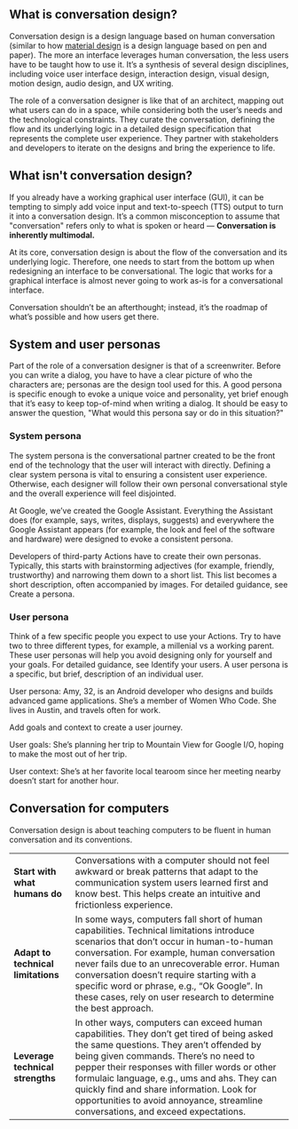 ## What is conversation design?

Conversation design is a design language based on human conversation (similar to
how [material design](https://material.io/guidelines/) is a design language
based on pen and paper). The more an interface leverages human conversation, the
less users have to be taught how to use it. It’s a synthesis of several design
disciplines, including voice user interface design, interaction design, visual
design, motion design, audio design, and UX writing.

The role of a conversation designer is like that of an architect, mapping out
what users can do in a space, while considering both the user’s needs and the
technological constraints. They curate the conversation, defining the flow and
its underlying logic in a detailed design specification that represents the
complete user experience. They partner with stakeholders and developers to
iterate on the designs and bring the experience to life.

## What isn't conversation design?

If you already have a working graphical user interface (GUI), it can be tempting
to simply add voice input and text-to-speech (TTS) output to turn it into a
conversation design. It’s a common misconception to assume that "conversation"
refers only to what is spoken or heard — **Conversation is inherently
multimodal.**

At its core, conversation design is about the flow of the conversation and its
underlying logic. Therefore, one needs to start from the bottom up when
redesigning an interface to be conversational. The logic that works for a
graphical interface is almost never going to work as-is for a conversational
interface.

Conversation shouldn’t be an afterthought; instead, it’s the roadmap of what’s
possible and how users get there.

## System and user personas

Part of the role of a conversation designer is that of a screenwriter. Before
you can write a dialog, you have to have a clear picture of who the characters
are; personas are the design tool used for this. A good persona is specific
enough to evoke a unique voice and personality, yet brief enough that it’s easy
to keep top-of-mind when writing a dialog. It should be easy to answer the
question, "What would this persona say or do in this situation?"

### System persona

The system persona is the conversational partner created to be the front end of
the technology that the user will interact with directly. Defining a clear
system persona is vital to ensuring a consistent user experience. Otherwise,
each designer will follow their own personal conversational style and the
overall experience will feel disjointed.

At Google, we’ve created the Google Assistant. Everything the Assistant does
(for example, says, writes, displays, suggests) and everywhere the Google
Assistant appears (for example, the look and feel of the software and hardware)
were designed to evoke a consistent persona.

Developers of third-party Actions have to create their own personas. Typically,
this starts with brainstorming adjectives (for example, friendly, trustworthy)
and narrowing them down to a short list. This list becomes a short description,
often accompanied by images. For detailed guidance, see Create a persona.

### User persona

Think of a few specific people you expect to use your Actions. Try to have two
to three different types, for example, a millenial vs a working parent. These
user personas will help you avoid designing only for yourself and your goals.
For detailed guidance, see Identify your users. A user persona is a specific,
but brief, description of an individual user.

User persona: Amy, 32, is an Android developer who designs and builds advanced
game applications. She’s a member of Women Who Code. She lives in Austin, and
travels often for work.

Add goals and context to create a user journey.

User goals: She’s planning her trip to Mountain View for Google I/O, hoping to
make the most out of her trip.

User context: She’s at her favorite local tearoom since her meeting nearby
doesn’t start for another hour.

## Conversation for computers

Conversation design is about teaching computers to be fluent in human
conversation and its conventions.

<table>
  <tr>
    <td>
      <b>Start with what humans do</b>
    </td>
    <td>
      Conversations with a computer should not feel awkward or break patterns
      that adapt to the communication system users learned first and know best.
      This helps create an intuitive and frictionless experience.
    </td>
  </tr>
  <tr>
    <td>
      <b>Adapt to technical limitations</b>
    </td>
    <td>
      In some ways, computers fall short of human capabilities. Technical
      limitations introduce scenarios that don’t occur in human-to-human
      conversation. For example, human conversation never fails due to an
      unrecoverable error. Human conversation doesn’t require starting with a
      specific word or phrase, e.g., “Ok Google”. In these cases, rely on user
      research to determine the best approach.
    </td>
  </tr>
  <tr>
    <td>
      <b>Leverage technical strengths</b>
    </td>
    <td>
      In other ways, computers can exceed human capabilities. They don’t get
      tired of being asked the same questions. They aren’t offended by being
      given commands. There’s no need to pepper their responses with filler
      words or other formulaic language, e.g., ums and ahs. They can quickly
      find and share information. Look for opportunities to avoid annoyance,
      streamline conversations, and exceed expectations.
    </td>
  </tr>
</table>
